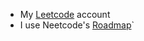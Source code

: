 * My [Leetcode](https://leetcode.com/rorame/) account
* I use Neetcode's [Roadmap](https://neetcode.io/roadmap)`
